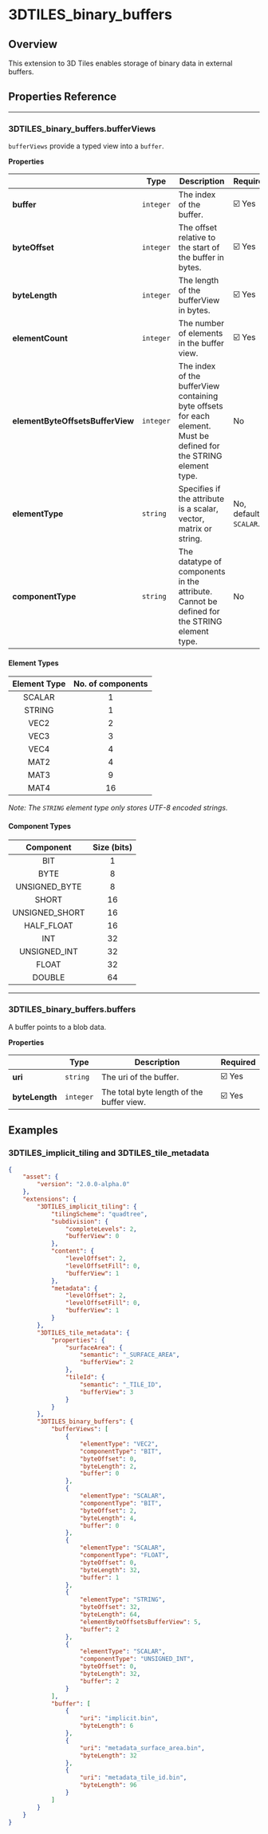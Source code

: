 # 3DTILES_binary_buffers

## Overview

This extension to 3D Tiles enables storage of binary data in external buffers.

## Properties Reference

---------------------------------------
### 3DTILES_binary_buffers.bufferViews

`bufferViews` provide a typed view into a `buffer`.

**Properties**

|   |Type|Description|Required|
|---|----|-----------|--------|
|**buffer**|`integer`|The index of the buffer.|☑️ Yes|
|**byteOffset**|`integer`|The offset relative to the start of the buffer in bytes.|☑️ Yes|
|**byteLength**|`integer`|The length of the bufferView in bytes.| ☑️ Yes|
|**elementCount**|`integer`|The number of elements in the buffer view.| ☑️ Yes|
|**elementByteOffsetsBufferView**|`integer`|The index of the bufferView containing byte offsets for each element. Must be defined for the STRING element type.|No|
|**elementType**|`string`|Specifies if the attribute is a scalar, vector, matrix or string.|No, default is `SCALAR`.|
|**componentType**|`string`|The datatype of components in the attribute. Cannot be defined for the STRING element type.|No|


#### Element Types

| Element Type | No. of components |
|:------------:|:-----------------:|
| SCALAR | 1 |
| STRING | 1 |
| VEC2 | 2 |
| VEC3 | 3 | 
| VEC4 | 4 |
| MAT2 | 4 |
| MAT3 | 9 |
| MAT4 | 16 |

*Note: The `STRING` element type only stores UTF-8 encoded strings.*

#### Component Types

| Component | Size (bits) |
|:---------:|:------------:|
| BIT | 1 |
| BYTE | 8 |
| UNSIGNED_BYTE | 8 |
| SHORT | 16 |
| UNSIGNED_SHORT | 16 |
| HALF_FLOAT | 16 |
| INT | 32 |
| UNSIGNED_INT | 32 |
| FLOAT | 32 |
| DOUBLE | 64 |


---------------------------------------
### 3DTILES_binary_buffers.buffers
A buffer points to a blob data.

**Properties**

|   |Type|Description|Required|
|---|----|-----------|--------|
|**uri**|`string`|The uri of the buffer.| ☑️ Yes|
|**byteLength**|`integer`|The total byte length of the buffer view.| ☑️ Yes|

## Examples

### 3DTILES_implicit_tiling and 3DTILES_tile_metadata

```json
{
    "asset": {
        "version": "2.0.0-alpha.0"
    },
    "extensions": {
        "3DTILES_implicit_tiling": {
            "tilingScheme": "quadtree",
            "subdivision": {
                "completeLevels": 2,
                "bufferView": 0
            },
            "content": {
                "levelOffset": 2,
                "levelOffsetFill": 0,
                "bufferView": 1
            },
            "metadata": {
                "levelOffset": 2,
                "levelOffsetFill": 0,
                "bufferView": 1
            }
        },
        "3DTILES_tile_metadata": {
            "properties": {
                "surfaceArea": {
                    "semantic": "_SURFACE_AREA",
                    "bufferView": 2
                },
                "tileId": {
                    "semantic": "_TILE_ID",
                    "bufferView": 3
                }
            }
        },
        "3DTILES_binary_buffers": {
            "bufferViews": [
                {
                    "elementType": "VEC2",
                    "componentType": "BIT",
                    "byteOffset": 0,
                    "byteLength": 2,
                    "buffer": 0
                },
                {
                    "elementType": "SCALAR",
                    "componentType": "BIT",
                    "byteOffset": 2,
                    "byteLength": 4,
                    "buffer": 0
                },
                {
                    "elementType": "SCALAR",
                    "componentType": "FLOAT",
                    "byteOffset": 0,
                    "byteLength": 32,
                    "buffer": 1
                },
                {
                    "elementType": "STRING",
                    "byteOffset": 32,
                    "byteLength": 64,
                    "elementByteOffsetsBufferView": 5,
                    "buffer": 2
                },
                {
                    "elementType": "SCALAR",
                    "componentType": "UNSIGNED_INT",
                    "byteOffset": 0,
                    "byteLength": 32,
                    "buffer": 2
                }
            ],
            "buffer": [
                {
                    "uri": "implicit.bin",
                    "byteLength": 6
                },
                {
                    "uri": "metadata_surface_area.bin",
                    "byteLength": 32
                },
                {
                    "uri": "metadata_tile_id.bin",
                    "byteLength": 96
                }
            ]
        }
    }
}

```